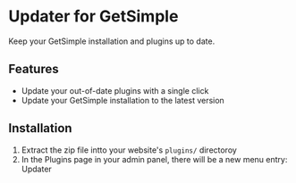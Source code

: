 Updater for GetSimple
=====================
Keep your GetSimple installation and plugins up to date.

Features
--------
* Update your out-of-date plugins with a single click
* Update your GetSimple installation to the latest version

Installation
------------
1. Extract the zip file intto your website's `plugins/` directoroy
2. In the Plugins page in your admin panel, there will be a new menu entry: Updater
